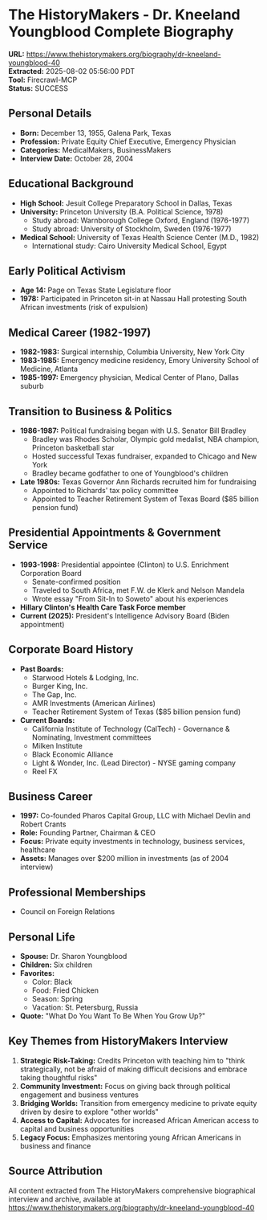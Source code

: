 # The HistoryMakers - Dr. Kneeland Youngblood Complete Biography
**URL:** https://www.thehistorymakers.org/biography/dr-kneeland-youngblood-40  
**Extracted:** 2025-08-02 05:56:00 PDT  
**Tool:** Firecrawl-MCP  
**Status:** SUCCESS  

## Personal Details
- **Born:** December 13, 1955, Galena Park, Texas
- **Profession:** Private Equity Chief Executive, Emergency Physician  
- **Categories:** MedicalMakers, BusinessMakers
- **Interview Date:** October 28, 2004

## Educational Background
- **High School:** Jesuit College Preparatory School in Dallas, Texas
- **University:** Princeton University (B.A. Political Science, 1978)
  - Study abroad: Warnborough College Oxford, England (1976-1977)
  - Study abroad: University of Stockholm, Sweden (1976-1977)
- **Medical School:** University of Texas Health Science Center (M.D., 1982)
  - International study: Cairo University Medical School, Egypt

## Early Political Activism
- **Age 14:** Page on Texas State Legislature floor
- **1978:** Participated in Princeton sit-in at Nassau Hall protesting South African investments (risk of expulsion)

## Medical Career (1982-1997)
- **1982-1983:** Surgical internship, Columbia University, New York City
- **1983-1985:** Emergency medicine residency, Emory University School of Medicine, Atlanta
- **1985-1997:** Emergency physician, Medical Center of Plano, Dallas suburb

## Transition to Business & Politics
- **1986-1987:** Political fundraising began with U.S. Senator Bill Bradley
  - Bradley was Rhodes Scholar, Olympic gold medalist, NBA champion, Princeton basketball star
  - Hosted successful Texas fundraiser, expanded to Chicago and New York
  - Bradley became godfather to one of Youngblood's children
- **Late 1980s:** Texas Governor Ann Richards recruited him for fundraising
  - Appointed to Richards' tax policy committee
  - Appointed to Teacher Retirement System of Texas Board ($85 billion pension fund)

## Presidential Appointments & Government Service
- **1993-1998:** Presidential appointee (Clinton) to U.S. Enrichment Corporation Board
  - Senate-confirmed position
  - Traveled to South Africa, met F.W. de Klerk and Nelson Mandela
  - Wrote essay "From Sit-In to Soweto" about his experiences
- **Hillary Clinton's Health Care Task Force member**
- **Current (2025):** President's Intelligence Advisory Board (Biden appointment)

## Corporate Board History
- **Past Boards:** 
  - Starwood Hotels & Lodging, Inc.
  - Burger King, Inc.
  - The Gap, Inc.
  - AMR Investments (American Airlines)
  - Teacher Retirement System of Texas ($85 billion pension fund)
- **Current Boards:**
  - California Institute of Technology (CalTech) - Governance & Nominating, Investment committees
  - Milken Institute
  - Black Economic Alliance
  - Light & Wonder, Inc. (Lead Director) - NYSE gaming company
  - Reel FX

## Business Career
- **1997:** Co-founded Pharos Capital Group, LLC with Michael Devlin and Robert Crants
- **Role:** Founding Partner, Chairman & CEO
- **Focus:** Private equity investments in technology, business services, healthcare
- **Assets:** Manages over $200 million in investments (as of 2004 interview)

## Professional Memberships
- Council on Foreign Relations

## Personal Life
- **Spouse:** Dr. Sharon Youngblood
- **Children:** Six children
- **Favorites:**
  - Color: Black
  - Food: Fried Chicken  
  - Season: Spring
  - Vacation: St. Petersburg, Russia
- **Quote:** "What Do You Want To Be When You Grow Up?"

## Key Themes from HistoryMakers Interview
1. **Strategic Risk-Taking:** Credits Princeton with teaching him to "think strategically, not be afraid of making difficult decisions and embrace taking thoughtful risks"
2. **Community Investment:** Focus on giving back through political engagement and business ventures
3. **Bridging Worlds:** Transition from emergency medicine to private equity driven by desire to explore "other worlds"
4. **Access to Capital:** Advocates for increased African American access to capital and business opportunities
5. **Legacy Focus:** Emphasizes mentoring young African Americans in business and finance

## Source Attribution
All content extracted from The HistoryMakers comprehensive biographical interview and archive, available at https://www.thehistorymakers.org/biography/dr-kneeland-youngblood-40